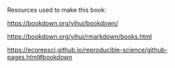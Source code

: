 Resources used to make this book:

https://bookdown.org/yihui/bookdown/

https://bookdown.org/yihui/rmarkdown/books.html

https://ecorepsci.github.io/reproducible-science/github-pages.html#bookdown


